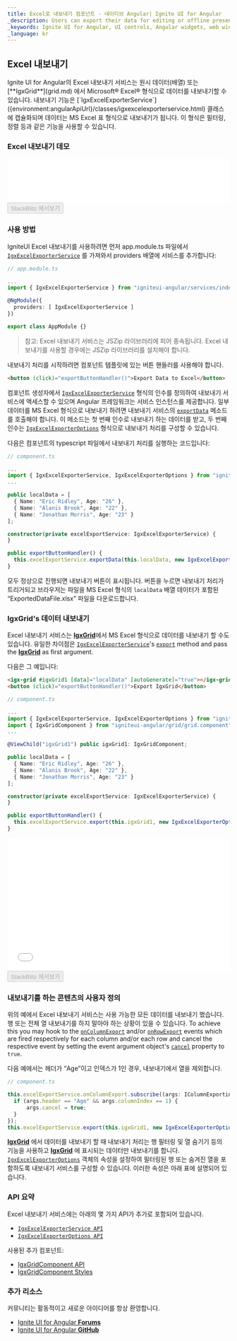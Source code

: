 ```yaml
---
title: Excel로 내보내기 컴포넌트 - 네이티브 Angular| Ignite UI for Angular
_description: Users can export their data for editing or offline presentation can do so in Excel format with the Export to Excel Ignite UI for Angular component.
_keywords: Ignite UI for Angular, UI controls, Angular widgets, web widgets, UI widgets, Angular, Native Angular Controls, Native Angular Components Suite, Native Angular Controls, Native Angular Components Library, Angular Grid, Angular Data Grid, Angular Grid Control, Angular Grid Component, Excel Export, Angular Excel Component, Angular Export Excel
_language: kr
---
```


## Excel 내보내기

<p class="highlight">
Ignite UI for Angular의 Excel 내보내기 서비스는 원시 데이터(배열) 또는 [**IgxGrid**](grid.md) 에서 Microsoft® Excel® 형식으로 데이터를 내보내기할 수 있습니다. 내보내기 기능은 [`IgxExcelExporterService`]({environment:angularApiUrl}/classes/igxexcelexporterservice.html) 클래스에 캡슐화되며 데이터는 MS Excel 표 형식으로 내보내기가 됩니다. 이 형식은 필터링, 정렬 등과 같은 기능을 사용할 수 있습니다.</p>
<div class="divider"></div>

### Excel 내보내기 데모

<div class="sample-container loading" style="height: 100px;">
    <iframe id="excel-export-sample-iframe" src="{environment:demosBaseUrl}/export-excel"
        width="100%" height="100%" seamless frameBorder="0" onload="onSampleIframeContentLoaded(this);"></iframe>
</div>
<div>
<button data-localize="stackblitz" disabled class="stackblitz-btn" data-iframe-id="excel-export-sample-iframe"
    data-demos-base-url="{environment:demosBaseUrl}">StackBlitz 에서보기</button>
</div>
<div class="divider--half"></div>

### 사용 방법

IgniteUI Excel 내보내기를 사용하려면 먼저 app.module.ts 파일에서 [`IgxExcelExporterService`]({environment:angularApiUrl}/classes/igxexcelexporterservice.html) 를 가져와서 providers 배열에 서비스를 추가합니다:

```typescript
// app.module.ts

...
import { IgxExcelExporterService } from "igniteui-angular/services/index";

@NgModule({
  providers: [ IgxExcelExporterService ]
})

export class AppModule {}
```

> 참고: Excel 내보내기 서비스는 JSZip 라이브러리에 피어 종속됩니다. Excel 내보내기를 사용할 경우에는 JSZip 라이브러리를 설치해야 합니다.

내보내기 처리를 시작하려면 컴포넌트 템플릿에 있는 버튼 핸들러를 사용해야 합니다.

```html
<button (click)="exportButtonHandler()">Export Data to Excel</button>
```

컴포넌트 생성자에서 [`IgxExcelExporterService`]({environment:angularApiUrl}/classes/igxexcelexporterservice.html) 형식의 인수를 정의하여 내보내기 서비스에 액세스할 수 있으며 Angular 프레임워크는 서비스 인스턴스를 제공합니다. 일부 데이터를 MS Excel 형식으로 내보내기 하려면 내보내기 서비스의 [`exportData`]({environment:angularApiUrl}/classes/igxexcelexporterservice.html#exportdata) 메소드를 호출해야 합니다. 이 메소드는 첫 번째 인수로 내보내기 하는 데이터를 받고, 두 번째 인수는 [`IgxExcelExporterOptions`]({environment:angularApiUrl}/classes/igxexcelexporteroptions.html) 형식으로 내보내기 처리를 구성할 수 있습니다.

다음은 컴포넌트의 typescript 파일에서 내보내기 처리를 실행하는 코드입니다:

```typescript
// component.ts

...
import { IgxExcelExporterService, IgxExcelExporterOptions } from "igniteui-angular/services/index";
...

public localData = [
  { Name: "Eric Ridley", Age: "26" },
  { Name: "Alanis Brook", Age: "22" },
  { Name: "Jonathan Morris", Age: "23" }
];

constructor(private excelExportService: IgxExcelExporterService) {
}

public exportButtonHandler() {
  this.excelExportService.exportData(this.localData, new IgxExcelExporterOptions("ExportedDataFile"));
}

```

모두 정상으로 진행되면 내보내기 버튼이 표시됩니다. 버튼을 누르면 내보내기 처리가 트리거되고 브라우저는 파일을 MS Excel 형식의 `localData` 배열 데이터가 포함된 “ExportedDataFile.xlsx” 파일을 다운로드합니다. 


### IgxGrid's 데이터 내보내기

Excel 내보내기 서비스는 [**IgxGrid**](grid.md)에서 MS Excel 형식으로 데이터를 내보내기 할 수도 있습니다. 유일한 차이점은 
[`IgxExcelExporterService`]({environment:angularApiUrl}/classes/igxexcelexporterservice.html)'s [`export`]({environment:angularApiUrl}/classes/igxexcelexporterservice.html#export) method and pass the [**IgxGrid**](grid.md) as first argument.

다음은 그 예입니다:

```html
<igx-grid #igxGrid1 [data]="localData" [autoGenerate]="true"></igx-grid>
<button (click)="exportButtonHandler()">Export IgxGrid</button>
```

```typescript
// component.ts

...
import { IgxExcelExporterService, IgxExcelExporterOptions } from "igniteui-angular/services/index";
import { IgxGridComponent } from "igniteui-angular/grid/grid.component";
...

@ViewChild("igxGrid1") public igxGrid1: IgxGridComponent;

public localData = [
  { Name: "Eric Ridley", Age: "26" },
  { Name: "Alanis Brook", Age: "22" },
  { Name: "Jonathan Morris", Age: "23" }
];

constructor(private excelExportService: IgxExcelExporterService) {
}

public exportButtonHandler() {
  this.excelExportService.export(this.igxGrid1, new IgxExcelExporterOptions("ExportedDataFile"));
}

```

<div class="sample-container loading" style="height: 300px;">
    <iframe id="excel-export-sample-iframe2" src="{environment:demosBaseUrl}/export-excel-sample-1"
        width="100%" height="100%" seamless frameBorder="0" onload="onSampleIframeContentLoaded(this);"></iframe>
</div>
<div>
<button data-localize="stackblitz" disabled class="stackblitz-btn" data-iframe-id="excel-export-sample-iframe2"
    data-demos-base-url="{environment:demosBaseUrl}">StackBlitz 에서보기</button>
</div>



### 내보내기를 하는 콘텐츠의 사용자 정의

위의 예에서 Excel 내보내기 서비스는 사용 가능한 모든 데이터를 내보내기 했습니다. 행 또는 전체 열 내보내기를 하지 말아야 하는 상황이 있을 수 있습니다. To achieve this you may hook to the [`onColumnExport`]({environment:angularApiUrl}/classes/igxexcelexporterservice.html#oncolumnexport) and/or [`onRowExport`]({environment:angularApiUrl}/classes/igxexcelexporterservice.html#onrowexport) events which are fired respectively for each column and/or each row and cancel the respective event by setting the event argument object's [`cancel`]({environment:angularApiUrl}/interfaces/irowexportingeventargs.html#cancel) property to `true`.

다음 예에서는 헤더가 “Age”이고 인덱스가 1인 경우, 내보내기에서 열을 제외합니다.

```typescript
// component.ts

this.excelExportService.onColumnExport.subscribe((args: IColumnExportingEventArgs) => {
  if (args.header == "Age" && args.columnIndex == 1) {
      args.cancel = true;
  }
});
this.excelExportService.export(this.igxGrid1, new IgxExcelExporterOptions("ExportedDataFile"));
```

[**IgxGrid**](grid.md) 에서 데이터를 내보내기 할 때 내보내기 처리는 행 필터링 및 열 숨기기 등의 기능을 사용하고 [**IgxGrid**](grid.md) 에 표시되는 데이터만 내보내기를 합니다. [`IgxExcelExporterOptions`]({environment:angularApiUrl}/classes/igxexcelexporteroptions.html) 객체의 속성을 설정하여 필터링된 행 또는 숨겨진 열을 포함하도록 내보내기 서비스를 구성할 수 있습니다. 이러한 속성은 아래 표에 설명되어 있습니다.

### API 요약

Excel 내보내기 서비스에는 아래의 몇 가지 API가 추가로 포함되어 있습니다.

* [`IgxExcelExporterService API`]({environment:angularApiUrl}/classes/igxexcelexporterservice.html)
* [`IgxExcelExporterOptions API`]({environment:angularApiUrl}/classes/igxexcelexporteroptions.html)

사용된 추가 컴포넌트:

* [IgxGridComponent API]({environment:angularApiUrl}/classes/igxgridcomponent.html)
* [IgxGridComponent Styles]({environment:sassApiUrl}/index.html#function-igx-grid-theme)

<div class="divider"></div>

### 추가 리소스

<div class="divider--half"></div>
커뮤니티는 활동적이고 새로운 아이디어를 항상 환영합니다.

* [Ignite UI for Angular **Forums**](https://www.infragistics.com/community/forums/f/ignite-ui-for-angular)
* [Ignite UI for Angular **GitHub**](https://github.com/IgniteUI/igniteui-angular)
